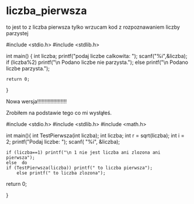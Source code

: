 # liczba_pierwsza
to jest to z liczba pierwsza tylko wrzucam kod z rozpoznawaniem liczby parzystej 




#include <stdio.h>
#include <stdlib.h>

int main()
{
	int liczba;
	printf("podaj liczbe calkowita: ");
	scanf("%i",&liczba);
	if (liczba%2) printf("\n Podano liczbe nie parzysta."); 
	else printf("\n Podano liczbe parzysta.");
	
	
	return 0;
}



Nowa wersja!!!!!!!!!!!!!!!!!!!!

Zrobiłem na podstawie tego co mi wysłąłeś.



#include <stdio.h>
#include <stdlib.h>
#include <math.h>



int main(){
	int TestPierwsza(int liczba);
	int liczba;
	int r = sqrt(liczba);
	int i = 2;
	printf("Podaj liczbe: ");
  	scanf( "%i", &liczba);

	if (liczba==1) printf("\n 1 nie jest liczba ani zlozona ani pierwsza");
	else  do
	if (TestPierwsza(liczba)) printf(" to liczba pierwsza");
  		else printf(" to liczba zlozona");



return 0;


}
